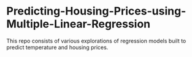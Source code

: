 # Predicting-Housing-Prices-using-Multiple-Linear-Regression

This repo consists of various explorations of regression models built to predict temperature and housing prices.
